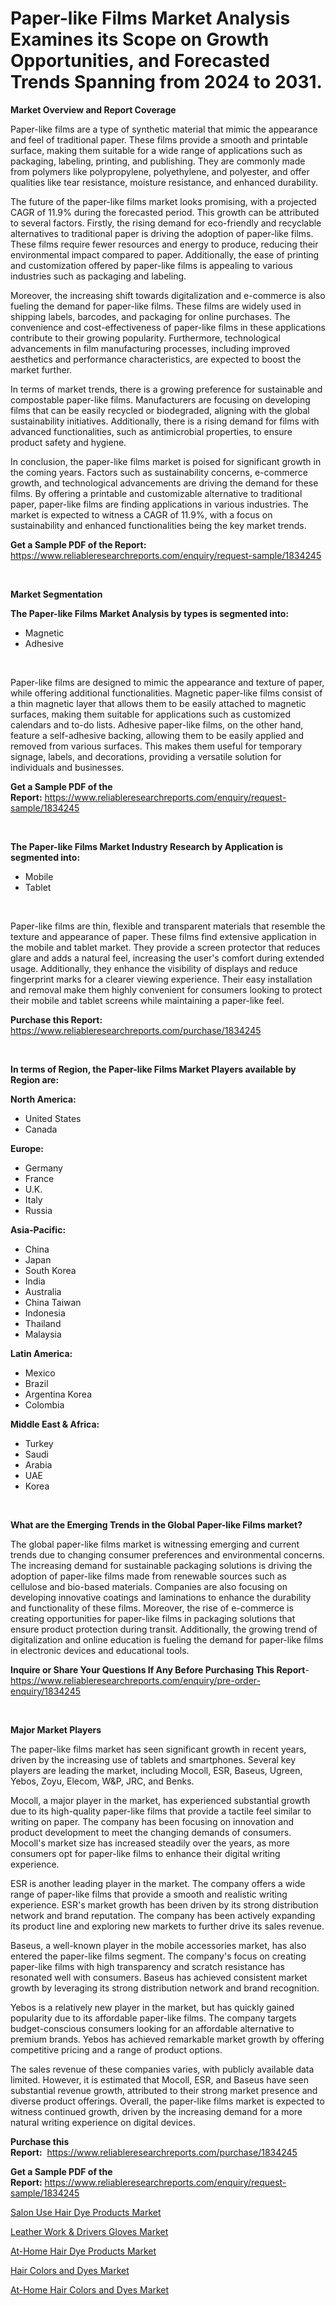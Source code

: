 <p><h1>Paper-like Films Market Analysis Examines its Scope on Growth Opportunities, and Forecasted Trends Spanning from 2024 to 2031.</h1></p><p><strong>Market Overview and Report Coverage</strong></p>
<p><p>Paper-like films are a type of synthetic material that mimic the appearance and feel of traditional paper. These films provide a smooth and printable surface, making them suitable for a wide range of applications such as packaging, labeling, printing, and publishing. They are commonly made from polymers like polypropylene, polyethylene, and polyester, and offer qualities like tear resistance, moisture resistance, and enhanced durability.</p><p>The future of the paper-like films market looks promising, with a projected CAGR of 11.9% during the forecasted period. This growth can be attributed to several factors. Firstly, the rising demand for eco-friendly and recyclable alternatives to traditional paper is driving the adoption of paper-like films. These films require fewer resources and energy to produce, reducing their environmental impact compared to paper. Additionally, the ease of printing and customization offered by paper-like films is appealing to various industries such as packaging and labeling.</p><p>Moreover, the increasing shift towards digitalization and e-commerce is also fueling the demand for paper-like films. These films are widely used in shipping labels, barcodes, and packaging for online purchases. The convenience and cost-effectiveness of paper-like films in these applications contribute to their growing popularity. Furthermore, technological advancements in film manufacturing processes, including improved aesthetics and performance characteristics, are expected to boost the market further.</p><p>In terms of market trends, there is a growing preference for sustainable and compostable paper-like films. Manufacturers are focusing on developing films that can be easily recycled or biodegraded, aligning with the global sustainability initiatives. Additionally, there is a rising demand for films with advanced functionalities, such as antimicrobial properties, to ensure product safety and hygiene.</p><p>In conclusion, the paper-like films market is poised for significant growth in the coming years. Factors such as sustainability concerns, e-commerce growth, and technological advancements are driving the demand for these films. By offering a printable and customizable alternative to traditional paper, paper-like films are finding applications in various industries. The market is expected to witness a CAGR of 11.9%, with a focus on sustainability and enhanced functionalities being the key market trends.</p></p>
<p><strong>Get a Sample PDF of the Report:</strong> <a href="https://www.reliableresearchreports.com/enquiry/request-sample/1834245">https://www.reliableresearchreports.com/enquiry/request-sample/1834245</a></p>
<p>&nbsp;</p>
<p><strong>Market Segmentation</strong></p>
<p><strong>The Paper-like Films Market Analysis by types is segmented into:</strong></p>
<p><ul><li>Magnetic</li><li>Adhesive</li></ul></p>
<p>&nbsp;</p>
<p><p>Paper-like films are designed to mimic the appearance and texture of paper, while offering additional functionalities. Magnetic paper-like films consist of a thin magnetic layer that allows them to be easily attached to magnetic surfaces, making them suitable for applications such as customized calendars and to-do lists. Adhesive paper-like films, on the other hand, feature a self-adhesive backing, allowing them to be easily applied and removed from various surfaces. This makes them useful for temporary signage, labels, and decorations, providing a versatile solution for individuals and businesses.</p></p>
<p><strong>Get a Sample PDF of the Report:</strong>&nbsp;<a href="https://www.reliableresearchreports.com/enquiry/request-sample/1834245">https://www.reliableresearchreports.com/enquiry/request-sample/1834245</a></p>
<p>&nbsp;</p>
<p><strong>The Paper-like Films Market Industry Research by Application is segmented into:</strong></p>
<p><ul><li>Mobile</li><li>Tablet</li></ul></p>
<p>&nbsp;</p>
<p><p>Paper-like films are thin, flexible and transparent materials that resemble the texture and appearance of paper. These films find extensive application in the mobile and tablet market. They provide a screen protector that reduces glare and adds a natural feel, increasing the user's comfort during extended usage. Additionally, they enhance the visibility of displays and reduce fingerprint marks for a clearer viewing experience. Their easy installation and removal make them highly convenient for consumers looking to protect their mobile and tablet screens while maintaining a paper-like feel.</p></p>
<p><strong>Purchase this Report:</strong>&nbsp; <a href="https://www.reliableresearchreports.com/purchase/1834245">https://www.reliableresearchreports.com/purchase/1834245</a></p>
<p>&nbsp;</p>
<p><strong>In terms of Region, the Paper-like Films Market Players available by Region are:</strong></p>
<p>
    <p> <strong> North America: </strong>
        <ul>
            <li>United States</li>
            <li>Canada</li>
        </ul>
        </p> 
    <p> <strong> Europe: </strong>
        <ul>
            <li>Germany</li>
            <li>France</li>
            <li>U.K.</li>
            <li>Italy</li>
            <li>Russia</li>
        </ul>
        </p> 
    <p> <strong> Asia-Pacific: </strong>
        <ul>
            <li>China</li>
            <li>Japan</li>
            <li>South Korea</li>
            <li>India</li>
            <li>Australia</li>
            <li>China Taiwan</li>
            <li>Indonesia</li>
            <li>Thailand</li>
            <li>Malaysia</li>
        </ul>
        </p> 
    <p> <strong> Latin America: </strong>
        <ul>
            <li>Mexico</li>
            <li>Brazil</li>
            <li>Argentina Korea</li>
            <li>Colombia</li>
        </ul>
        </p> 
    <p> <strong> Middle East & Africa: </strong>
        <ul>
            <li>Turkey</li>
            <li>Saudi</li>
            <li>Arabia</li>
            <li>UAE</li>
            <li>Korea</li>
        </ul>
    </p>
    </p>
<p>&nbsp;</p>
<p><strong>What are the Emerging Trends in the Global Paper-like Films market?</strong></p>
<p><p>The global paper-like films market is witnessing emerging and current trends due to changing consumer preferences and environmental concerns. The increasing demand for sustainable packaging solutions is driving the adoption of paper-like films made from renewable sources such as cellulose and bio-based materials. Companies are also focusing on developing innovative coatings and laminations to enhance the durability and functionality of these films. Moreover, the rise of e-commerce is creating opportunities for paper-like films in packaging solutions that ensure product protection during transit. Additionally, the growing trend of digitalization and online education is fueling the demand for paper-like films in electronic devices and educational tools.</p></p>
<p><strong>Inquire or Share Your Questions If Any Before Purchasing This Report</strong>- <a href="https://www.reliableresearchreports.com/enquiry/pre-order-enquiry/1834245">https://www.reliableresearchreports.com/enquiry/pre-order-enquiry/1834245</a></p>
<p>&nbsp;</p>
<p><strong>Major Market Players</strong></p>
<p><p>The paper-like films market has seen significant growth in recent years, driven by the increasing use of tablets and smartphones. Several key players are leading the market, including Mocoll, ESR, Baseus, Ugreen, Yebos, Zoyu, Elecom, W&P, JRC, and Benks. </p><p>Mocoll, a major player in the market, has experienced substantial growth due to its high-quality paper-like films that provide a tactile feel similar to writing on paper. The company has been focusing on innovation and product development to meet the changing demands of consumers. Mocoll's market size has increased steadily over the years, as more consumers opt for paper-like films to enhance their digital writing experience.</p><p>ESR is another leading player in the market. The company offers a wide range of paper-like films that provide a smooth and realistic writing experience. ESR's market growth has been driven by its strong distribution network and brand reputation. The company has been actively expanding its product line and exploring new markets to further drive its sales revenue.</p><p>Baseus, a well-known player in the mobile accessories market, has also entered the paper-like films segment. The company's focus on creating paper-like films with high transparency and scratch resistance has resonated well with consumers. Baseus has achieved consistent market growth by leveraging its strong distribution network and brand recognition.</p><p>Yebos is a relatively new player in the market, but has quickly gained popularity due to its affordable paper-like films. The company targets budget-conscious consumers looking for an affordable alternative to premium brands. Yebos has achieved remarkable market growth by offering competitive pricing and a range of product options.</p><p>The sales revenue of these companies varies, with publicly available data limited. However, it is estimated that Mocoll, ESR, and Baseus have seen substantial revenue growth, attributed to their strong market presence and diverse product offerings. Overall, the paper-like films market is expected to witness continued growth, driven by the increasing demand for a more natural writing experience on digital devices.</p></p>
<p><strong>Purchase this Report:</strong>&nbsp;&nbsp;<a href="https://www.reliableresearchreports.com/purchase/1834245">https://www.reliableresearchreports.com/purchase/1834245</a></p>
<p></p>
<p><strong>Get a Sample PDF of the Report:</strong>&nbsp;<a href="https://www.reliableresearchreports.com/enquiry/request-sample/1834245">https://www.reliableresearchreports.com/enquiry/request-sample/1834245</a></p>
<p><p><a href="https://github.com/sndrkn/Market-Research-Report-List-2/blob/main/salon-use-hair-dye-products-market.md">Salon Use Hair Dye Products Market</a></p><p><a href="https://github.com/dziulagalemab/Market-Research-Report-List-2/blob/main/leather-work-drivers-gloves-market.md">Leather Work & Drivers Gloves Market</a></p><p><a href="https://github.com/jonneygiverf/Market-Research-Report-List-2/blob/main/at-home-hair-dye-products-market.md">At-Home Hair Dye Products Market</a></p><p><a href="https://github.com/amae102299/Market-Research-Report-List-2/blob/main/hair-colors-and-dyes-market.md">Hair Colors and Dyes Market</a></p><p><a href="https://github.com/prosalinda88/Market-Research-Report-List-2/blob/main/at-home-hair-colors-and-dyes-market.md">At-Home Hair Colors and Dyes Market</a></p></p>